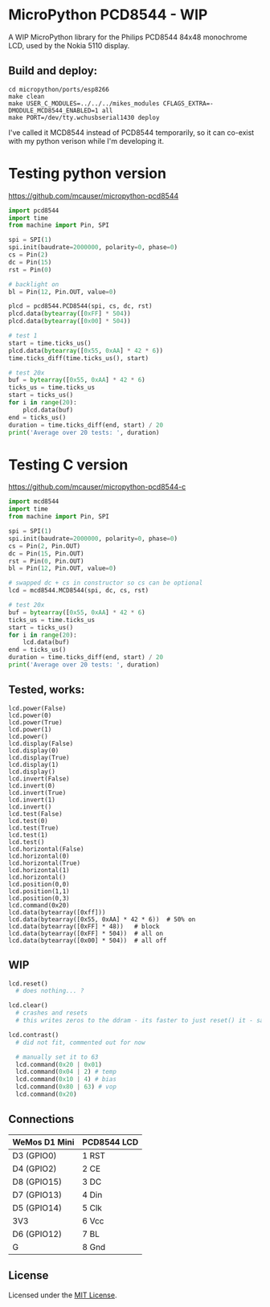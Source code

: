 # MicroPython PCD8544 - WIP

A WIP MicroPython library for the Philips PCD8544 84x48 monochrome LCD, used by the Nokia 5110 display.

## Build and deploy:

```
cd micropython/ports/esp8266
make clean
make USER_C_MODULES=../../../mikes_modules CFLAGS_EXTRA=-DMODULE_MCD8544_ENABLED=1 all
make PORT=/dev/tty.wchusbserial1430 deploy
```

I've called it MCD8544 instead of PCD8544 temporarily, so it can co-exist with my python verison while I'm developing it.


# Testing python version

<https://github.com/mcauser/micropython-pcd8544>

```python
import pcd8544
import time
from machine import Pin, SPI

spi = SPI(1)
spi.init(baudrate=2000000, polarity=0, phase=0)
cs = Pin(2)
dc = Pin(15)
rst = Pin(0)

# backlight on
bl = Pin(12, Pin.OUT, value=0)

plcd = pcd8544.PCD8544(spi, cs, dc, rst)
plcd.data(bytearray([0xFF] * 504))
plcd.data(bytearray([0x00] * 504))

# test 1
start = time.ticks_us()
plcd.data(bytearray([0x55, 0xAA] * 42 * 6))
time.ticks_diff(time.ticks_us(), start)

# test 20x
buf = bytearray([0x55, 0xAA] * 42 * 6)
ticks_us = time.ticks_us
start = ticks_us()
for i in range(20):
    plcd.data(buf)
end = ticks_us()
duration = time.ticks_diff(end, start) / 20
print('Average over 20 tests: ', duration)
```

# Testing C version

<https://github.com/mcauser/micropython-pcd8544-c>

```python
import mcd8544
import time
from machine import Pin, SPI

spi = SPI(1)
spi.init(baudrate=2000000, polarity=0, phase=0)
cs = Pin(2, Pin.OUT)
dc = Pin(15, Pin.OUT)
rst = Pin(0, Pin.OUT)
bl = Pin(12, Pin.OUT, value=0)

# swapped dc + cs in constructor so cs can be optional
lcd = mcd8544.MCD8544(spi, dc, cs, rst)

# test 20x
buf = bytearray([0x55, 0xAA] * 42 * 6)
ticks_us = time.ticks_us
start = ticks_us()
for i in range(20):
    lcd.data(buf)
end = ticks_us()
duration = time.ticks_diff(end, start) / 20
print('Average over 20 tests: ', duration)
```

## Tested, works:

```
lcd.power(False)
lcd.power(0)
lcd.power(True)
lcd.power(1)
lcd.power()
lcd.display(False)
lcd.display(0)
lcd.display(True)
lcd.display(1)
lcd.display()
lcd.invert(False)
lcd.invert(0)
lcd.invert(True)
lcd.invert(1)
lcd.invert()
lcd.test(False)
lcd.test(0)
lcd.test(True)
lcd.test(1)
lcd.test()
lcd.horizontal(False)
lcd.horizontal(0)
lcd.horizontal(True)
lcd.horizontal(1)
lcd.horizontal()
lcd.position(0,0)
lcd.position(1,1)
lcd.position(0,3)
lcd.command(0x20)
lcd.data(bytearray([0xff]))
lcd.data(bytearray([0x55, 0xAA] * 42 * 6))  # 50% on
lcd.data(bytearray([0xFF] * 48))   # block
lcd.data(bytearray([0xFF] * 504))  # all on
lcd.data(bytearray([0x00] * 504))  # all off
```

## WIP

```python
lcd.reset()
  # does nothing... ?

lcd.clear()
  # crashes and resets
  # this writes zeros to the ddram - its faster to just reset() it - same out come, but need to persist horiz, vop, bias and temp

lcd.contrast()
  # did not fit, commented out for now

  # manually set it to 63
  lcd.command(0x20 | 0x01)
  lcd.command(0x04 | 2) # temp
  lcd.command(0x10 | 4) # bias
  lcd.command(0x80 | 63) # vop
  lcd.command(0x20)
```

## Connections

WeMos D1 Mini | PCD8544 LCD
------------- | ----------
D3 (GPIO0)    | 1 RST
D4 (GPIO2)    | 2 CE
D8 (GPIO15)   | 3 DC
D7 (GPIO13)   | 4 Din
D5 (GPIO14)   | 5 Clk
3V3           | 6 Vcc
D6 (GPIO12)   | 7 BL
G             | 8 Gnd

## License

Licensed under the [MIT License](http://opensource.org/licenses/MIT).

